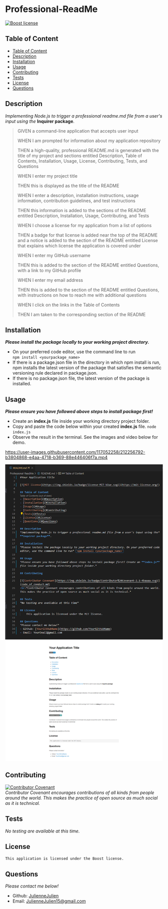 # Professional-ReadMe

[![Boost license](https://img.shields.io/badge/license-Boost-blue.svg)](https://www.boost.org/LICENSE_1_0.txt)

## Table of Content
- [Table of Content](#table-of-content)
- [Description](#description)
- [Installation](#installation)
- [Usage](#usage)
- [Contributing](#contributing)
- [Tests](#tests)
- [License](#license)
- [Questions](#questions)

## Description
 *Implementing Node.js to trigger a professional readme.md file from a user's input using the* **Inquirer package**.
  
>GIVEN a command-line application that accepts user input
>
>WHEN I am prompted for information about my application repository
>
>THEN a high-quality, professional README.md is generated with the title of my project and sections entitled Description, Table of Contents, Installation, Usage, License, Contributing, Tests, and Questions
>
>WHEN I enter my project title
>
>THEN this is displayed as the title of the README
>
>WHEN I enter a description, installation instructions, usage information, contribution guidelines, and test instructions
>
>THEN this information is added to the sections of the README entitled Description, Installation, Usage, Contributing, and Tests
>
>WHEN I choose a license for my application from a list of options
>
>THEN a badge for that license is added near the top of the README and a notice is added to the section of the README entitled License that explains which license the application is covered under
>
>WHEN I enter my GitHub username
>
>THEN this is added to the section of the README entitled Questions, with a link to my GitHub profile
>
>WHEN I enter my email address
>
>THEN this is added to the section of the README entitled Questions, with instructions on how to reach me with additional questions
>
>WHEN I click on the links in the Table of Contents
>
>THEN I am taken to the corresponding section of the README


## Installation
***Please install the package locally to your working project directory.*** 
- On your preferred code editor, use the command line to run  
`npm install <yourpackage_name>`
- If there is a package.json file in the directory in which npm install is run, npm installs the latest version of the package that satisfies the semantic versioning rule declared in package.json.
- If there is no package.json file, the latest version of the package is installed.



## Usage
***Please ensure you have followed above steps to install package first!***
- Create an **index.js** file inside your working directory project folder. 
- Copy and paste the code below within your created **index.js** file.
`node index.js`
- Observe the result in the terminal. See the images and video below for demo. 

https://user-images.githubusercontent.com/117052258/212256792-b3804868-e4aa-4718-b369-88e446406f7a.mp4

<img src="./Assets/Screenshot_SampleReadMeCode.png">

<img src="./Assets/screencapture-file-C-Users-JayJa-AppData-Local-Temp-mume2023012-7096-w922z0-ft5yd-html-2023-01-12-23_54_27.png">

## Contributing

[![Contributor Covenant](https://img.shields.io/badge/Contributor%20Covenant-2.1-4baaaa.svg)](code_of_conduct.md)
<br>*Contributor Covenant encourages contributions of all kinds from people around the world. This makes the practice of open source as much social as it is technical.*

## Tests
*No testing are available at this time.*

## License
    This application is licensed under the Boost license.

## Questions
*Please contact me below!*
- Github: [JulienneJulien](https://github.com/JulienneJulien)
- Email: JulienneJulien15@gmail.com 
